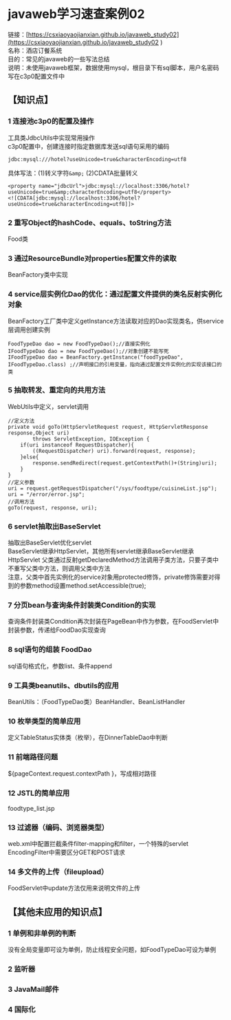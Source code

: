 # javaweb学习速查案例02
链接：[https://csxiaoyaojianxian.github.io/javaweb_study02](https://csxiaoyaojianxian.github.io/javaweb_study02 )   
名称：酒店订餐系统  
目的：常见的javaweb的一些写法总结  
说明：未使用javaweb框架，数据使用mysql，根目录下有sql脚本，用户名密码写在c3p0配置文件中
## 【知识点】 
### 1 连接池c3p0的配置及操作
工具类JdbcUtils中实现常用操作  
c3p0配置中，创建连接时指定数据库发送sql语句采用的编码
~~~
jdbc:mysql:///hotel?useUnicode=true&characterEncoding=utf8
~~~
具体写法：(1)转义字符``&amp;`` (2)CDATA批量转义
~~~
<property name="jdbcUrl">jdbc:mysql://localhost:3306/hotel?useUnicode=true&amp;characterEncoding=utf8</property>
<![CDATA[jdbc:mysql://localhost:3306/hotel?useUnicode=true&characterEncoding=utf8]]>
~~~
### 2 重写Object的hashCode、equals、toString方法
Food类
### 3 通过ResourceBundle对properties配置文件的读取
BeanFactory类中实现
### 4 service层实例化Dao的优化：通过配置文件提供的类名反射实例化对象
BeanFactory工厂类中定义getInstance方法读取对应的Dao实现类名，供service层调用创建实例
~~~
FoodTypeDao dao = new FoodTypeDao();//直接实例化
IFoodTypeDao dao = new FoodTypeDao();//对象创建不能写死
IFoodTypeDao dao = BeanFactory.getInstance("foodTypeDao", IFoodTypeDao.class) ;//声明接口的引用变量，指向通过配置文件实例化的实现该接口的类
~~~
### 5 抽取转发、重定向的共用方法
WebUtils中定义，servlet调用
~~~
//定义方法
private void goTo(HttpServletRequest request, HttpServletResponse response,Object uri)
		throws ServletException, IOException {
	if(uri instanceof RequestDispatcher){
		((RequestDispatcher) uri).forward(request, response);
	}else{
		response.sendRedirect(request.getContextPath()+(String)uri);
	}
}
//定义参数
uri = request.getRequestDispatcher("/sys/foodtype/cuisineList.jsp");
uri = "/error/error.jsp";
//调用方法
goTo(request, response, uri);
~~~
### 6 servlet抽取出BaseServlet
抽取出BaseServlet优化servlet  
BaseServlet继承HttpServlet，其他所有servlet继承BaseServlet继承HttpServlet
父类通过反射getDeclaredMethod方法调用子类方法，只要子类中不重写父类中方法，则调用父类中方法  
注意，父类中首先实例化的service对象用protected修饰，private修饰需要对得到的参数method设置method.setAccessible(true);
### 7 分页bean与查询条件封装类Condition的实现
查询条件封装类Condition再次封装在PageBean中作为参数，在FoodServlet中封装参数，传递给FoodDao实现查询
### 8 sql语句的组装 FoodDao
sql语句格式化，参数list、条件append
### 9 工具类beanutils、dbutils的应用
BeanUtils：（FoodTypeDao类）BeanHandler、BeanListHandler
### 10 枚举类型的简单应用
定义TableStatus实体类（枚举），在DinnerTableDao中判断
### 11 前端路径问题
${pageContext.request.contextPath }，写成相对路径
### 12 JSTL的简单应用
foodtype_list.jsp
### 13 过滤器（编码、浏览器类型）
web.xml中配置拦截条件filter-mapping和filter，一个特殊的servlet
EncodingFilter中需要区分GET和POST请求
### 14 多文件的上传（fileupload）
FoodServlet中update方法仅用来说明文件的上传
## 【其他未应用的知识点】
### 1 单例和非单例的判断
没有全局变量即可设为单例，防止线程安全问题，如FoodTypeDao可设为单例
### 2 监听器
### 3 JavaMail邮件
### 4 国际化